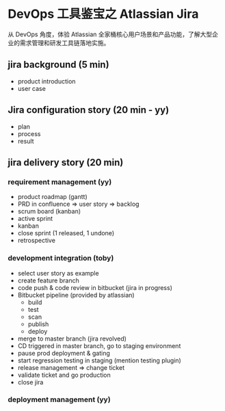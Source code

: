# DevOps 工具鉴宝之 Atlassian Jira

从 DevOps 角度，体验 Atlassian 全家桶核心用户场景和产品功能，了解大型企业的需求管理和研发工具链落地实施。

## jira background (5 min)

- product introduction 
- user case 

## Jira configuration story (20 min - yy)

- plan 
- process 
- result 

## jira delivery story (20 min)

### requirement management (yy)

- product roadmap (gantt)
- PRD in confluence => user story => backlog 
- scrum board (kanban)
- active sprint
- kanban 
- close sprint (1 released, 1 undone)
- retrospective

### development integration (toby)

- select user story as example
- create feature branch
- code push & code review in bitbucket (jira in progress)
- Bitbucket pipeline (provided by atlassian)
  - build
  - test 
  - scan 
  - publish
  - deploy
- merge to master branch (jira revolved)
- CD triggered in master branch, go to staging environment
- pause prod deployment & gating
- start regression testing in staging (mention testing plugin)
- release management => change ticket
- validate ticket and go production
- close jira

### deployment management (yy)